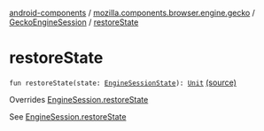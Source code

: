 [android-components](../../index.md) / [mozilla.components.browser.engine.gecko](../index.md) / [GeckoEngineSession](index.md) / [restoreState](./restore-state.md)

# restoreState

`fun restoreState(state: `[`EngineSessionState`](../../mozilla.components.concept.engine/-engine-session-state/index.md)`): `[`Unit`](https://kotlinlang.org/api/latest/jvm/stdlib/kotlin/-unit/index.html) [(source)](https://github.com/mozilla-mobile/android-components/blob/master/components/browser/engine-gecko-beta/src/main/java/mozilla/components/browser/engine/gecko/GeckoEngineSession.kt#L154)

Overrides [EngineSession.restoreState](../../mozilla.components.concept.engine/-engine-session/restore-state.md)

See [EngineSession.restoreState](../../mozilla.components.concept.engine/-engine-session/restore-state.md)

